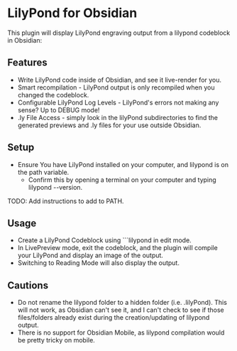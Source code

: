 # LilyPond for Obsidian

This plugin will display LilyPond engraving output from a lilypond codeblock in Obsidian:


## Features

- Write LilyPond code inside of Obsidian, and see it live-render for you.
- Smart recompilation - LilyPond output is only recompiled when you changed the codeblock.
- Configurable LilyPond Log Levels - LilyPond's errors not making any sense? Up to DEBUG mode!
- .ly File Access - simply look in the lilyPond subdirectories to find the generated previews and .ly files for your use outside Obsidian.

## Setup

- Ensure You have LilyPond installed on your computer, and lilypond is on the path variable. 
  - Confirm this by opening a terminal on your computer and typing lilypond --version.

TODO: Add instructions to add to PATH.

## Usage

- Create a LilyPond Codeblock using ```lilypond in edit mode.
- In LivePreview mode, exit the codeblock, and the plugin will compile your LilyPond and display an image of the output.
- Switching to Reading Mode will also display the output.

## Cautions

- Do not rename the lilypond folder to a hidden folder (i.e. .lilyPond). This will not work, as Obsidian can't see it, and I can't check to see if those files/folders already exist during the creation/updating of lilypond output.
- There is no support for Obsidian Mobile, as lilypond compilation would be pretty tricky on mobile.


